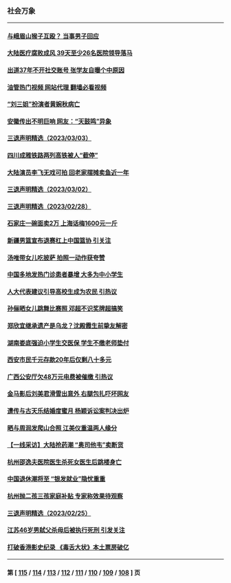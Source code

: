 ### 社会万象
---
#### [与峨眉山猴子互殴？ 当事男子回应](../../pages/ncid282/n13942952.md?03042045) 
#### [大陆医疗腐败成风 39天至少26名医院领导落马](../../pages/ncid282/n13942886.md?03042045) 
#### [出道37年不开社交账号 张学友自曝个中原因](../../pages/ncid282/n13942567.md?03042045) 
#### [油管热门视频 网站代理 翻墙必看视频](http://138.2.39.72:81/youtube.html?epic-marker?03042045)
#### [“刘三姐”扮演者黄婉秋病亡](../../pages/ncid282/n13942652.md?03042045) 
#### [安徽传出不明巨响 网友：“天鼓鸣”异象](../../pages/ncid282/n13942373.md?03042045) 
#### [三退声明精选（2023/03/03）](../../pages/ncid282/n13942508.md?03042045) 
#### [四川成雅铁路两列高铁被人“截停”](../../pages/ncid282/n13942286.md?03042045) 
#### [大陆演员李飞无戏可拍 回老家摆摊卖鱼近一年](../../pages/ncid282/n13941820.md?03042045) 
#### [三退声明精选（2023/03/02）](../../pages/ncid282/n13941735.md?03042045) 
#### [三退声明精选（2023/02/28）](../../pages/ncid282/n13941730.md?03042045) 
#### [石家庄一碗面卖2万 上海话梅1600元一斤](../../pages/ncid282/n13941116.md?03042045) 
#### [新疆男篮宣布退赛杠上中国篮协 引关注](../../pages/ncid282/n13941096.md?03042045) 
#### [汤唯带女儿吃披萨 拍照一动作获夸赞](../../pages/ncid282/n13940944.md?03042045) 
#### [中国多地发热门诊患者暴增 大多为中小学生](../../pages/ncid282/n13940973.md?03042045) 
#### [人大代表建议引导高校生成为农民 引热议](../../pages/ncid282/n13940716.md?03042045) 
#### [孙俪晒女儿跳舞比赛照 邓超不识奖牌超搞笑](../../pages/ncid282/n13940263.md?03042045) 
#### [郑欣宜继承遗产是乌龙？沈殿霞生前挚友解密](../../pages/ncid282/n13940169.md?03042045) 
#### [湖南娄底强迫小学生交医保 学生不缴老师垫付](../../pages/ncid282/n13940213.md?03042045) 
#### [西安市民千元存款20年后仅剩八十多元](../../pages/ncid282/n13939970.md?03042045) 
#### [广西公安厅欠48万元电费被催缴 引热议](../../pages/ncid282/n13939764.md?03042045) 
#### [金马影后刘美君滑雪出意外 右腿包扎吓坏网友](../../pages/ncid282/n13939675.md?03042045) 
#### [遭传与古天乐结婚度蜜月 杨颖诉讼案判决出炉](../../pages/ncid282/n13939607.md?03042045) 
#### [晒与周润发爬山合照 江美仪重温两人缘分](../../pages/ncid282/n13939573.md?03042045) 
#### [【一线采访】大陆抢药潮 “奥司他韦”卖断货](../../pages/ncid282/n13939345.md?03042045) 
#### [杭州邵逸夫医院医生杀死女医生后跳楼身亡](../../pages/ncid282/n13939280.md?03042045) 
#### [中国退休潮将至 “银发就业”隐忧重重](../../pages/ncid282/n13939152.md?03042045) 
#### [杭州抛二孩三孩家庭补贴 专家称效果待观察](../../pages/ncid282/n13938417.md?03042045) 
#### [三退声明精选（2023/02/25）](../../pages/ncid282/n13938326.md?03042045) 
#### [江苏46岁男弑父杀母后被执行死刑 引发关注](../../pages/ncid282/n13937901.md?03042045) 
#### [打破香港影史纪录 《毒舌大状》本土票房破亿](../../pages/ncid282/n13937630.md?03042045) 

---
#### 第 [ [115](./115.md?03042045) / [114](./114.md?03042045) / [113](./113.md?03042045) / [112](./112.md?03042045) / [111](./111.md?03042045) / [110](./110.md?03042045) / [109](./109.md?03042045) / [108](./108.md?03042045) ] 页
